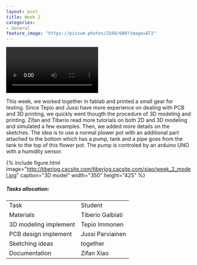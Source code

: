 ```yaml
---
layout: post
title: Week 2
categories:
- General
feature_image: "https://picsum.photos/2560/600?image=872"
---
```


<video controls width="250">
    <source url="http://tiberiog.cacsite.com/tiberiog.cacsite.com/xiao/week_2.mp4" type="video/mp4">
</video>

<p>This week, we worked together in fablab and printed a small gear for testing. Since Tepio and Jussi have more experience on dealing with PCB and 3D printing, we quickly went thougth the procedure of 3D modeling and printing. Zifan and Tiberio read more tutorials on both 2D and 3D modeling and simulated a few examples. Then, we added more details on the sketches. The idea is to use a normal plower pot with an additional part attached to the bottom which has a pump, tank and a pipe goes from the tank to the top of this flower pot. The pump is controled by an arduino UNO with a humidity sensor.
</p>

{% include figure.html image="http://tiberiog.cacsite.com/tiberiog.cacsite.com/xiao/week_2_model.jpg" caption="3D model" width="350" height="425" %}



##### Tasks allocation:
<table style= "word-wrap:break-word;word-break:break-all;">
<tr>
<td>Task </td>
<td>Student</td>
</tr>
<tr>
<td>Materials </td>
<td>Tiberio Galbiati</td>
</tr>
<tr>
<td>3D modeling implement</td>
<td>Tepio Immonen</td>
</tr>
<tr>
<td>PCB design implement</td>
<td> Jussi Parviainen</td>
</tr>
<tr>
<td>Sketching ideas</td>
<td>together</td>
</tr>
<tr>
<td>Documentation</td>
<td>Zifan Xiao</td>
</tr>
</table>